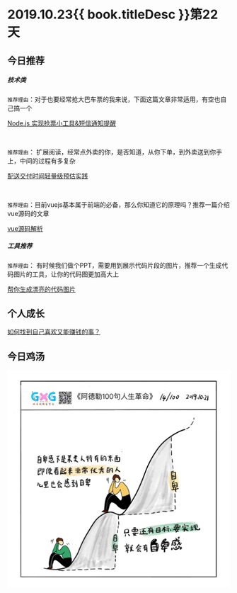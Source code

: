 # 2019.10.23{{ book.titleDesc }}第22天

## 今日推荐

##### 技术类

 `推荐理由`：对于也要经常抢大巴车票的我来说，下面这篇文章非常适用，有空也自己搞一个

 [Node.js 实现抢票小工具&短信通知提醒](https://juejin.im/post/5dadd0236fb9a04de04d968e)

 <br />

`推荐理由`： 扩展阅读，经常点外卖的你，是否知道，从你下单，到外卖送到你手上，中间的过程有多复杂
   
[配送交付时间轻量级预估实践](https://zhuanlan.zhihu.com/p/86546990) 

 <br />
  

`推荐理由`：目前vuejs基本属于前端的必备，那么你知道它的原理吗？推荐一篇介绍vue源码的文章

[vue源码解析](https://github.com/answershuto/learnVue)



##### 工具推荐

`推荐理由`： 有时候我们做个PPT，需要用到展示代码片段的图片，推荐一个生成代码图片的工具，让你的代码图更加高大上

[帮你生成漂亮的代码图片](https://codeimg.io)



## 个人成长

[如何找到自己喜欢又能赚钱的事？](https://mp.weixin.qq.com/s/ro3wSnuOBzeIkEUbXOFAEQ)


## 今日鸡汤

![](../../images/20191023.jpg)


